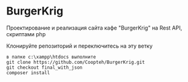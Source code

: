 # BurgerKrig

Проектирование и реализация сайта кафе "BurgerKrig" на Rest API, скриптами php

Клонируйте репозиторий и переключитесь на эту ветку
```
в папке c:\xampp\htdocs выполните
git clone https://github.com/Coopteh/BurgerKrig.git
git checkout final_with_json
composer install
```
